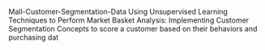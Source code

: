 Mall-Customer-Segmentation-Data
Using Unsupervised Learning Techniques to Perform Market Basket Analysis: Implementing Customer Segmentation Concepts to score a customer based on their behaviors and purchasing dat
